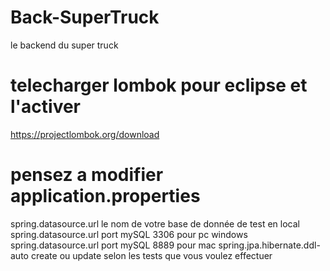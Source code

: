 # Back-SuperTruck
le backend du super truck

# telecharger lombok pour eclipse et l'activer 
https://projectlombok.org/download

# pensez a modifier application.properties
spring.datasource.url le nom de votre base de donnée de test en local
spring.datasource.url port mySQL 3306 pour pc windows
spring.datasource.url port mySQL 8889 pour mac
spring.jpa.hibernate.ddl-auto create ou update selon les tests que vous voulez effectuer
